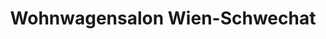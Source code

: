 ---
title: "Wohnwagensalon Wien-Schwechat"
url: /schwechat/wohnwagensalon-wien-schwechat/
shop: Allgemein
---